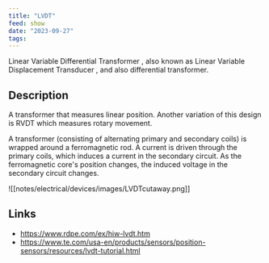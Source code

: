 ```yaml
---
title: "LVDT"
feed: show
date: "2023-09-27"
tags: 
---
```


Linear Variable Differential Transformer , also known as Linear Variable Displacement Transducer , and also differential transformer.

## Description 
A transformer that measures linear position. Another variation of this design is RVDT which measures rotary movement.

A transformer (consisting of alternating primary and secondary coils) is wrapped around a ferromagnetic rod.  A current is driven through the primary coils, which induces a current in the secondary circuit.  As the ferromagnetic core's position changes, the induced voltage in the secondary circuit changes. 

![[notes/electrical/devices/images/LVDTcutaway.png]] 

## Links
- https://www.rdpe.com/ex/hiw-lvdt.htm 
- https://www.te.com/usa-en/products/sensors/position-sensors/resources/lvdt-tutorial.html